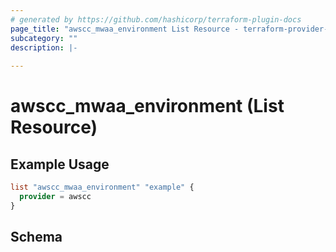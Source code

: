```yaml
---
# generated by https://github.com/hashicorp/terraform-plugin-docs
page_title: "awscc_mwaa_environment List Resource - terraform-provider-awscc"
subcategory: ""
description: |-
  
---
```


# awscc_mwaa_environment (List Resource)



## Example Usage

```terraform
list "awscc_mwaa_environment" "example" {
  provider = awscc
}
```

<!-- schema generated by tfplugindocs -->
## Schema
